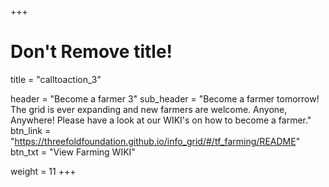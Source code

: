 +++
# Don't Remove title!
title = "calltoaction_3"

header = "Become a farmer 3"
sub_header = "Become a farmer tomorrow!  The grid is ever expanding and new farmers are welcome. Anyone, Anywhere! Please have a look at our WIKI's on how to become a farmer."
btn_link = "https://threefoldfoundation.github.io/info_grid/#/tf_farming/README"
btn_txt = "View Farming WIKI"

weight = 11
+++
